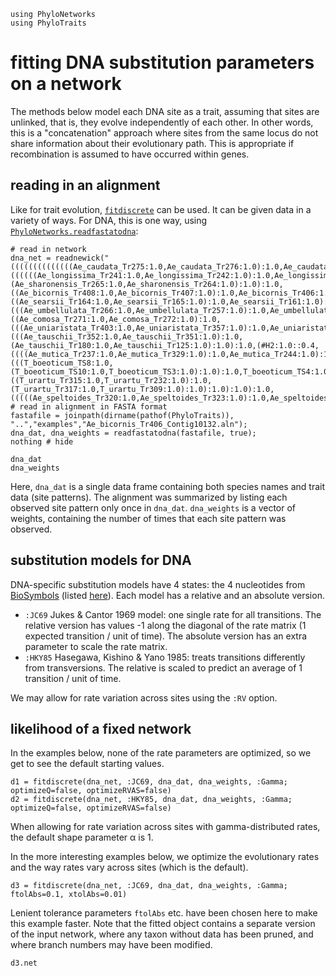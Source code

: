 ```@setup concatdna
using PhyloNetworks
using PhyloTraits
```

# fitting DNA substitution parameters on a network

The methods below model each DNA site as a trait, assuming that
sites are unlinked, that is, they evolve independently of each other.
In other words, this is a "concatenation" approach where
sites from the same locus do not share information about their
evolutionary path. This is appropriate if recombination is assumed
to have occurred within genes.

## reading in an alignment

Like for trait evolution, [`fitdiscrete`](@ref) can be used. It can be
given data in a variety of ways. For DNA, this is one way, using
[`PhyloNetworks.readfastatodna`](@extref):

```@example concatdna
# read in network
dna_net = readnewick("((((((((((((((Ae_caudata_Tr275:1.0,Ae_caudata_Tr276:1.0):1.0,Ae_caudata_Tr139:1.0):1.0)#H1:1.0::0.6,((((((Ae_longissima_Tr241:1.0,Ae_longissima_Tr242:1.0):1.0,Ae_longissima_Tr355:1.0):1.0,(Ae_sharonensis_Tr265:1.0,Ae_sharonensis_Tr264:1.0):1.0):1.0,((Ae_bicornis_Tr408:1.0,Ae_bicornis_Tr407:1.0):1.0,Ae_bicornis_Tr406:1.0):1.0):1.0,((Ae_searsii_Tr164:1.0,Ae_searsii_Tr165:1.0):1.0,Ae_searsii_Tr161:1.0):1.0):1.0)#H2:1.0::0.6):1.0,(((Ae_umbellulata_Tr266:1.0,Ae_umbellulata_Tr257:1.0):1.0,Ae_umbellulata_Tr268:1.0):1.0,#H1:1.0::0.4):1.0):1.0,((Ae_comosa_Tr271:1.0,Ae_comosa_Tr272:1.0):1.0,(((Ae_uniaristata_Tr403:1.0,Ae_uniaristata_Tr357:1.0):1.0,Ae_uniaristata_Tr402:1.0):1.0,Ae_uniaristata_Tr404:1.0):1.0):1.0):1.0,(((Ae_tauschii_Tr352:1.0,Ae_tauschii_Tr351:1.0):1.0,(Ae_tauschii_Tr180:1.0,Ae_tauschii_Tr125:1.0):1.0):1.0,(#H2:1.0::0.4,((((Ae_mutica_Tr237:1.0,Ae_mutica_Tr329:1.0):1.0,Ae_mutica_Tr244:1.0):1.0,Ae_mutica_Tr332:1.0):1.0)#H4:1.0::0.6):1.0):1.0):1.0,(((T_boeoticum_TS8:1.0,(T_boeoticum_TS10:1.0,T_boeoticum_TS3:1.0):1.0):1.0,T_boeoticum_TS4:1.0):1.0,((T_urartu_Tr315:1.0,T_urartu_Tr232:1.0):1.0,(T_urartu_Tr317:1.0,T_urartu_Tr309:1.0):1.0):1.0):1.0):1.0,(((((Ae_speltoides_Tr320:1.0,Ae_speltoides_Tr323:1.0):1.0,Ae_speltoides_Tr223:1.0):1.0,Ae_speltoides_Tr251:1.0):1.0):1.0,#H4:1.0::0.4):1.0):1.0):1.0,Ta_caputMedusae_TB2:1.0):1.0,S_vavilovii_Tr279:1.0):1.0,Er_bonaepartis_TB1:1.0):1.0,H_vulgare_HVens23:1.0);");
# read in alignment in FASTA format
fastafile = joinpath(dirname(pathof(PhyloTraits)), "..","examples","Ae_bicornis_Tr406_Contig10132.aln");
dna_dat, dna_weights = readfastatodna(fastafile, true);
nothing # hide
```
```@repl concatdna
dna_dat
dna_weights
```

Here, `dna_dat` is a single data frame containing both species names
and trait data (site patterns). The alignment was summarized by listing
each observed site pattern only once in `dna_dat`.
`dna_weights` is a vector of weights, containing
the number of times that each site pattern was observed.

## substitution models for DNA

DNA-specific substitution models have 4 states: the 4 nucleotides from
[BioSymbols](https://github.com/BioJulia/BioSymbols.jl)
(listed [here](https://biojulia.dev/BioSymbols.jl/stable/nucleicacids/)).
Each model has a relative and an absolute version.
- `:JC69` Jukes & Cantor 1969 model: one single rate for all transitions.
  The relative version has values -1 along the diagonal of the rate matrix
  (1 expected transition / unit of time). The absolute version has an extra
  parameter to scale the rate matrix.
- `:HKY85` Hasegawa, Kishino & Yano 1985: treats transitions differently
  from transversions. The relative is scaled to predict an average of
  1 transition / unit of time.

We may allow for rate variation across sites using the `:RV` option.

## likelihood of a fixed network

In the examples below, none of the rate parameters are optimized,
so we get to see the default starting values.

```@repl concatdna
d1 = fitdiscrete(dna_net, :JC69, dna_dat, dna_weights, :Gamma; optimizeQ=false, optimizeRVAS=false)
d2 = fitdiscrete(dna_net, :HKY85, dna_dat, dna_weights, :Gamma; optimizeQ=false, optimizeRVAS=false)
```
When allowing for rate variation across sites with gamma-distributed rates,
the default shape parameter α is 1.

In the more interesting examples below,
we optimize the evolutionary rates and the way rates vary across sites
(which is the default).
```@repl concatdna
d3 = fitdiscrete(dna_net, :JC69, dna_dat, dna_weights, :Gamma; ftolAbs=0.1, xtolAbs=0.01)
```
Lenient tolerance parameters `ftolAbs` etc. have been chosen here to
make this example faster.
Note that the fitted object contains a separate version of the input network,
where any taxon without data has been pruned, and where branch numbers
may have been modified.

```@repl concatdna
d3.net
```
